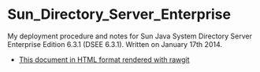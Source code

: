 # Sun_Directory_Server_Enterprise
My deployment procedure and notes for Sun Java System Directory Server Enterprise Edition 6.3.1 (DSEE 6.3.1). Written on January 17th 2014.

- [This document in HTML format rendered with rawgit](https://rawgit.com/inafev/Sun_Directory_Server_Enterprise/master/DSEE%20deployment%20on%20RHEL%204.8%20i386%20AS.html)
